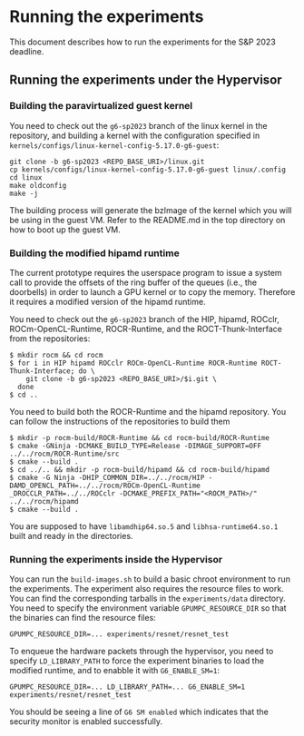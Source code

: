 # Running the experiments

This document describes how to run the experiments for the S&P 2023 deadline.

## Running the experiments under the Hypervisor

### Building the paravirtualized guest kernel

You need to check out the `g6-sp2023` branch of the linux kernel in the repository, and building a kernel with the configuration specified in `kernels/configs/linux-kernel-config-5.17.0-g6-guest`:

```
git clone -b g6-sp2023 <REPO_BASE_URI>/linux.git
cp kernels/configs/linux-kernel-config-5.17.0-g6-guest linux/.config
cd linux
make oldconfig
make -j
```

The building process will generate the bzImage of the kernel which you will be using in the guest VM. Refer to the README.md in the top directory on how to boot up the guest VM. 

### Building the modified hipamd runtime

The current prototype requires the userspace program to issue a system call to provide the offsets of the ring buffer of the queues (i.e., the doorbells) in order to launch a GPU kernel or to copy the memory. Therefore it requires a modified version of the hipamd runtime.

You need to check out the `g6-sp2023` branch of the HIP, hipamd, ROCclr, ROCm-OpenCL-Runtime, ROCR-Runtime, and the ROCT-Thunk-Interface from the repositories:

```
$ mkdir rocm && cd rocm
$ for i in HIP hipamd ROCclr ROCm-OpenCL-Runtime ROCR-Runtime ROCT-Thunk-Interface; do \
    git clone -b g6-sp2023 <REPO_BASE_URI>/$i.git \
  done
$ cd ..
```

You need to build both the ROCR-Runtime and the hipamd repository. You can follow the instructions of the repositories to build them

```
$ mkdir -p rocm-build/ROCR-Runtime && cd rocm-build/ROCR-Runtime
$ cmake -GNinja -DCMAKE_BUILD_TYPE=Release -DIMAGE_SUPPORT=OFF ../../rocm/ROCR-Runtime/src
$ cmake --build .
$ cd ../.. && mkdir -p rocm-build/hipamd && cd rocm-build/hipamd
$ cmake -G Ninja -DHIP_COMMON_DIR=../../rocm/HIP -DAMD_OPENCL_PATH=../../rocm/ROCm-OpenCL-Runtime _DROCCLR_PATH=../../ROCclr -DCMAKE_PREFIX_PATH="<ROCM_PATH>/" ../../rocm/hipamd
$ cmake --build .
```

You are supposed to have `libamdhip64.so.5` and `libhsa-runtime64.so.1` built and ready in the directories.

### Running the experiments inside the Hypervisor

You can run the `build-images.sh` to build a basic chroot environment to run the experiments. The experiment also requires the resource files to work. You can find the corresponding tarballs in the `experiments/data` directory. You need to specify the environment variable `GPUMPC_RESOURCE_DIR` so that the binaries can find the resource files:

```
GPUMPC_RESOURCE_DIR=... experiments/resnet/resnet_test
```

To enqueue the hardware packets through the hypervisor, you need to specify `LD_LIBRARY_PATH` to force the experiment binaries to load the modified runtime, and to enabble it with `G6_ENABLE_SM=1`:


```
GPUMPC_RESOURCE_DIR=... LD_LIBRARY_PATH=... G6_ENABLE_SM=1 experiments/resnet/resnet_test
```

You should be seeing a line of `G6 SM enabled` which indicates that the security monitor is enabled successfully.